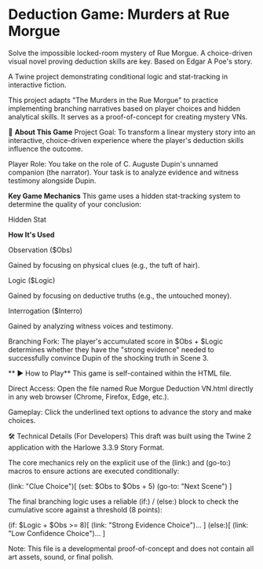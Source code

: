 # Deduction Game: Murders at Rue Morgue
Solve the impossible locked-room mystery of Rue Morgue. A choice-driven visual novel proving deduction skills are key.  Based on Edgar A Poe's story.


A Twine project demonstrating conditional logic and stat-tracking in interactive fiction.

This project adapts "The Murders in the Rue Morgue" to practice implementing branching narratives based on player choices and hidden analytical skills. It serves as a proof-of-concept for creating mystery VNs.

📖 **About This Game**
Project Goal: To transform a linear mystery story into an interactive, choice-driven experience where the player's deduction skills influence the outcome.

Player Role: You take on the role of C. Auguste Dupin's unnamed companion (the narrator). Your task is to analyze evidence and witness testimony alongside Dupin.

**Key Game Mechanics**
This game uses a hidden stat-tracking system to determine the quality of your conclusion:

Hidden Stat

**How It's Used**

Observation ($Obs)

Gained by focusing on physical clues (e.g., the tuft of hair).

Logic ($Logic)

Gained by focusing on deductive truths (e.g., the untouched money).

Interrogation ($Interro)

Gained by analyzing witness voices and testimony.

Branching Fork: The player's accumulated score in $Obs + $Logic determines whether they have the "strong evidence" needed to successfully convince Dupin of the shocking truth in Scene 3.


**
▶️ How to Play**
This game is self-contained within the HTML file.

Direct Access: Open the file named Rue Morgue Deduction VN.html directly in any web browser (Chrome, Firefox, Edge, etc.).

Gameplay: Click the underlined text options to advance the story and make choices.

🛠️ Technical Details (For Developers)
This draft was built using the Twine 2 application with the Harlowe 3.3.9 Story Format.

The core mechanics rely on the explicit use of the (link:) and (go-to:) macros to ensure actions are executed conditionally:

(link: "Clue Choice")[
    (set: $Obs to $Obs + 5)
    (go-to: "Next Scene")
]



The final branching logic uses a reliable (if:) / (else:) block to check the cumulative score against a threshold (8 points):

(if: $Logic + $Obs >= 8)[
    (link: "Strong Evidence Choice")...
]
(else:)[
    (link: "Low Confidence Choice")...
]



Note: This file is a developmental proof-of-concept and does not contain all art assets, sound, or final polish.
